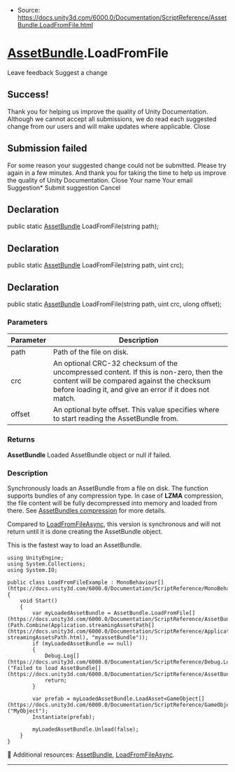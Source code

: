 * Source: https://docs.unity3d.com/6000.0/Documentation/ScriptReference/AssetBundle.LoadFromFile.html

#  [AssetBundle](https://docs.unity3d.com/6000.0/Documentation/ScriptReference/AssetBundle.html).LoadFromFile
Leave feedback
Suggest a change
## Success!
Thank you for helping us improve the quality of Unity Documentation. Although we cannot accept all submissions, we do read each suggested change from our users and will make updates where applicable.
Close
## Submission failed
For some reason your suggested change could not be submitted. Please <a>try again</a> in a few minutes. And thank you for taking the time to help us improve the quality of Unity Documentation.
Close
Your name Your email Suggestion* Submit suggestion
Cancel
## Declaration
public static [AssetBundle](https://docs.unity3d.com/6000.0/Documentation/ScriptReference/AssetBundle.html) LoadFromFile(string path); 
## Declaration
public static [AssetBundle](https://docs.unity3d.com/6000.0/Documentation/ScriptReference/AssetBundle.html) LoadFromFile(string path, uint crc); 
## Declaration
public static [AssetBundle](https://docs.unity3d.com/6000.0/Documentation/ScriptReference/AssetBundle.html) LoadFromFile(string path, uint crc, ulong offset); 
### Parameters
Parameter | Description  
---|---  
path | Path of the file on disk.  
crc | An optional CRC-32 checksum of the uncompressed content. If this is non-zero, then the content will be compared against the checksum before loading it, and give an error if it does not match.  
offset | An optional byte offset. This value specifies where to start reading the AssetBundle from.  
### Returns
**AssetBundle** Loaded AssetBundle object or null if failed. 
### Description
Synchronously loads an AssetBundle from a file on disk.
The function supports bundles of any compression type. In case of **LZMA** compression, the file content will be fully decompressed into memory and loaded from there. See [AssetBundles compression](https://docs.unity3d.com/6000.0/Documentation/Manual/AssetBundles-Cache.html) for more details.  
  
Compared to [LoadFromFileAsync](https://docs.unity3d.com/6000.0/Documentation/ScriptReference/AssetBundle.LoadFromFileAsync.html), this version is synchronous and will not return until it is done creating the AssetBundle object.  
  
This is the fastest way to load an AssetBundle.
```
using UnityEngine;
using System.Collections;
using System.IO;  
  
public class LoadFromFileExample : MonoBehaviour[](https://docs.unity3d.com/6000.0/Documentation/ScriptReference/MonoBehaviour.html)
{
    void Start()
    {
        var myLoadedAssetBundle = AssetBundle.LoadFromFile[](https://docs.unity3d.com/6000.0/Documentation/ScriptReference/AssetBundle.LoadFromFile.html)(Path.Combine(Application.streamingAssetsPath[](https://docs.unity3d.com/6000.0/Documentation/ScriptReference/Application-streamingAssetsPath.html), "myassetBundle"));
        if (myLoadedAssetBundle == null)
        {
            Debug.Log[](https://docs.unity3d.com/6000.0/Documentation/ScriptReference/Debug.Log.html)("Failed to load AssetBundle[](https://docs.unity3d.com/6000.0/Documentation/ScriptReference/AssetBundle.html)!");
            return;
        }  
  
        var prefab = myLoadedAssetBundle.LoadAsset<GameObject[](https://docs.unity3d.com/6000.0/Documentation/ScriptReference/GameObject.html)>("MyObject");
        Instantiate(prefab);  
  
        myLoadedAssetBundle.Unload(false);
    }
}

```

Additional resources: [AssetBundle](https://docs.unity3d.com/6000.0/Documentation/ScriptReference/AssetBundle.html), [LoadFromFileAsync](https://docs.unity3d.com/6000.0/Documentation/ScriptReference/AssetBundle.LoadFromFileAsync.html).
* * *
